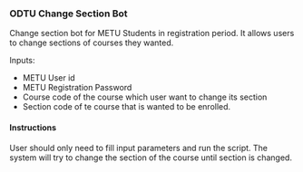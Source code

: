 ### ODTU Change Section Bot

Change section bot for METU Students in registration period. It allows users to change sections of courses they wanted.

Inputs:
- METU User id
- METU Registration Password
- Course code of the course which user want to change its section
- Section code of te course that is wanted to be enrolled.

#### Instructions

User should only need to fill input parameters and run the script. The system will try to change the section of the course until section is changed.
